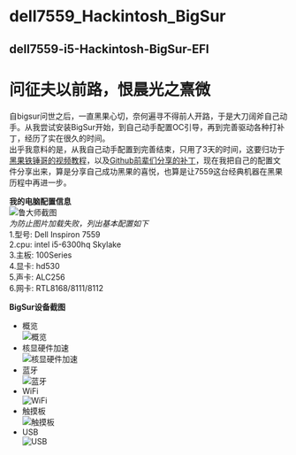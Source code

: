 # dell7559_Hackintosh_BigSur
## dell7559-i5-Hackintosh-BigSur-EFI


# 问征夫以前路，恨晨光之熹微
   自bigsur问世之后，一直黑果心切，奈何遍寻不得前人开路，于是大刀阔斧自己动手。从我尝试安装BigSur开始，到自己动手配置OC引导，再到完善驱动各种打补丁，经历了实在很久的时间。  
   出乎我意料的是，从我自己动手配置到完善结束，只用了3天的时间，这要归功于[黑果铁锤哥的视频教程](https://www.bilibili.com/video/BV1DZ4y137XB)，以及[Github前辈们分享的补丁](https://github.com/daliansky/OC-little)，现在我把自己的配置文件分享出来，算是分享自己成功黑果的喜悦，也算是让7559这台经典机器在黑果历程中再进一步。

**我的电脑配置信息**  
![鲁大师截图](https://github.com/worship76/dell7559_Hackintosh_BigSur/blob/main/电脑配置.jpg)  
_为防止图片加载失败，列出基本配置如下_  
1.型号:  Dell Inspiron 7559  
2.cpu:  intel i5-6300hq  Skylake  
3.主板:  100Series  
4.显卡:  hd530  
5.声卡:  ALC256  
6.网卡:  RTL8168/8111/8112  


**BigSur设备截图**  
  * 概览  
  ![概览](https://github.com/worship76/dell7559_Hackintosh_BigSur/blob/main/概览.png)
  * 核显硬件加速  
  ![核显硬件加速](https://github.com/worship76/dell7559_Hackintosh_BigSur/blob/main/硬件加速.png)
  * 蓝牙  
  ![蓝牙](https://github.com/worship76/dell7559_Hackintosh_BigSur/blob/main/蓝牙.png)
  * WiFi  
  ![WiFi](https://github.com/worship76/dell7559_Hackintosh_BigSur/blob/main/WiFi.png)
  * 触摸板  
  ![触摸板]()
  * USB  
  ![USB](https://github.com/worship76/dell7559_Hackintosh_BigSur/blob/main/USB.png)

